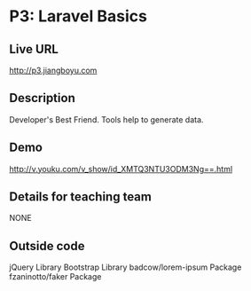 # P3: Laravel Basics

## Live URL
<http://p3.jiangboyu.com>

## Description
Developer's Best Friend. Tools help to generate data.

## Demo
<http://v.youku.com/v_show/id_XMTQ3NTU3ODM3Ng==.html>

## Details for teaching team
NONE

## Outside code
jQuery Library
Bootstrap Library
badcow/lorem-ipsum Package
fzaninotto/faker Package

